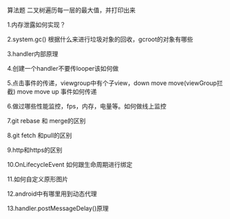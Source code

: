 算法题
二叉树遍历每一层的最大值，并打印出来

1.内存泄露如何实现？

2.system.gc() 根据什么来进行垃圾对象的回收，gcroot的对象有哪些

3.handler内部原理

4.创建一个handler不要传looper该如何做

5.点击事件的传递，viewgroup中有个子view，down move move(viewGroup拦截) move move up  事件如何传递

6.做过哪些性能监控，fps，内存，电量等。如何做线上监控

7.git rebase 和 merge的区别

8.git fetch 和pull的区别

9.http和https的区别

10.OnLifecycleEvent 如何跟生命周期进行绑定

11.如何自定义原形图片

12.android中有哪里用到动态代理

13.handler.postMessageDelay()原理

